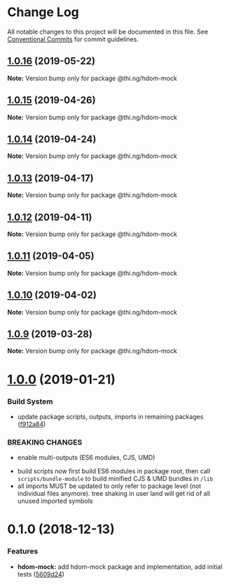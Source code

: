 # Change Log

All notable changes to this project will be documented in this file.
See [Conventional Commits](https://conventionalcommits.org) for commit guidelines.

## [1.0.16](https://github.com/thi-ng/umbrella/compare/@thi.ng/hdom-mock@1.0.15...@thi.ng/hdom-mock@1.0.16) (2019-05-22)

**Note:** Version bump only for package @thi.ng/hdom-mock





## [1.0.15](https://github.com/thi-ng/umbrella/compare/@thi.ng/hdom-mock@1.0.14...@thi.ng/hdom-mock@1.0.15) (2019-04-26)

**Note:** Version bump only for package @thi.ng/hdom-mock





## [1.0.14](https://github.com/thi-ng/umbrella/compare/@thi.ng/hdom-mock@1.0.13...@thi.ng/hdom-mock@1.0.14) (2019-04-24)

**Note:** Version bump only for package @thi.ng/hdom-mock





## [1.0.13](https://github.com/thi-ng/umbrella/compare/@thi.ng/hdom-mock@1.0.12...@thi.ng/hdom-mock@1.0.13) (2019-04-17)

**Note:** Version bump only for package @thi.ng/hdom-mock





## [1.0.12](https://github.com/thi-ng/umbrella/compare/@thi.ng/hdom-mock@1.0.11...@thi.ng/hdom-mock@1.0.12) (2019-04-11)

**Note:** Version bump only for package @thi.ng/hdom-mock





## [1.0.11](https://github.com/thi-ng/umbrella/compare/@thi.ng/hdom-mock@1.0.10...@thi.ng/hdom-mock@1.0.11) (2019-04-05)

**Note:** Version bump only for package @thi.ng/hdom-mock





## [1.0.10](https://github.com/thi-ng/umbrella/compare/@thi.ng/hdom-mock@1.0.9...@thi.ng/hdom-mock@1.0.10) (2019-04-02)

**Note:** Version bump only for package @thi.ng/hdom-mock





## [1.0.9](https://github.com/thi-ng/umbrella/compare/@thi.ng/hdom-mock@1.0.8...@thi.ng/hdom-mock@1.0.9) (2019-03-28)

**Note:** Version bump only for package @thi.ng/hdom-mock







# [1.0.0](https://github.com/thi-ng/umbrella/compare/@thi.ng/hdom-mock@0.1.5...@thi.ng/hdom-mock@1.0.0) (2019-01-21)


### Build System

* update package scripts, outputs, imports in remaining packages ([f912a84](https://github.com/thi-ng/umbrella/commit/f912a84))


### BREAKING CHANGES

* enable multi-outputs (ES6 modules, CJS, UMD)

- build scripts now first build ES6 modules in package root, then call
  `scripts/bundle-module` to build minified CJS & UMD bundles in `/lib`
- all imports MUST be updated to only refer to package level
  (not individual files anymore). tree shaking in user land will get rid of
  all unused imported symbols


# 0.1.0 (2018-12-13)


### Features

* **hdom-mock:** add hdom-mock package and implementation, add initial tests ([5609d24](https://github.com/thi-ng/umbrella/commit/5609d24))
